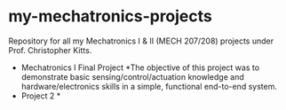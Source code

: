 # my-mechatronics-projects
Repository for all my Mechatronics I & II (MECH 207/208) projects under Prof. Christopher Kitts. 
- Mechatronics I Final Project  *The objective of this project was to demonstrate basic sensing/control/actuation knowledge and hardware/electronics skills in a simple, functional end-to-end system.
- Project 2  *

